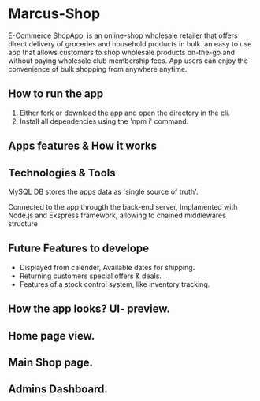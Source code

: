 # Marcus-Shop
E-Commerce ShopApp, is an online-shop wholesale retailer that offers direct delivery of groceries and household products in bulk.  an easy to use app that allows customers to shop wholesale products on-the-go and without paying wholesale club membership fees. App users can enjoy the convenience of bulk shopping from anywhere anytime.

## How to run the app 
1.  Either fork or download the app and open the directory in the cli.
2.  Install all dependencies using the 'npm i' command.
  





## Apps features & How it works


## Technologies & Tools
MySQL DB stores the apps data as 'single source of truth'.

Connected to the app througth the back-end server, 
Implamented with Node.js and Exspress framework, allowing to chained middlewares structure


## Future Features to develope
- Displayed from calender, Available dates for shipping.
- Returning customers special offers & deals.
- Features of a stock control system, like inventory tracking.

## How the app looks? UI- preview.

## Home page view.

## Main Shop page.

## Admins Dashboard.
